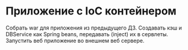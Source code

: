 # Приложение с IoC контейнером
  Собрать war для приложения из предыдущего ДЗ.
  Создавать кэш и DBService как Spring beans, передавать (inject) их в сервлеты.
  Запустить веб приложение во внешнем веб сервере.